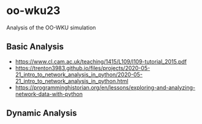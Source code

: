 # oo-wku23

Analysis of the OO-WKU simulation

## Basic Analysis

* https://www.cl.cam.ac.uk/teaching/1415/L109/l109-tutorial_2015.pdf
* https://trenton3983.github.io/files/projects/2020-05-21_intro_to_network_analysis_in_python/2020-05-21_intro_to_network_analysis_in_python.html
* https://programminghistorian.org/en/lessons/exploring-and-analyzing-network-data-with-python

## Dynamic Analysis
